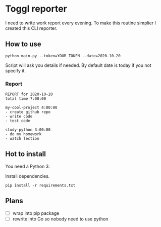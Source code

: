 # Toggl reporter

I need to write work report every evening. To make this routine simplier I created this CLI reporter.

## How to use

```shell
python main.py --token=YOUR_TOKEN --date=2020-10-20
```

Script will ask you details if needed. By default date is today if you not specify it.

### Report

```text
REPORT for 2020-10-20
total time 7:00:00

my-cool-project 4:00:00
- create github repo
- write code
- test code

study-python 3:00:00
- do my homework
- watch lection
```

## Hot to install

You need a Python 3.

Install dependencies.

```shell
pip install -r requirements.txt
```

## Plans

- [ ] wrap into pip package
- [ ] rewrite into Go so nobody need to use python